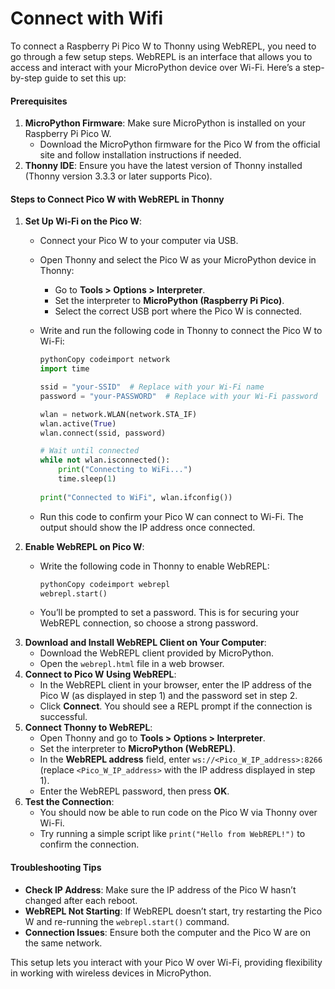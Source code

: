 # Connect with Wifi

To connect a Raspberry Pi Pico W to Thonny using WebREPL, you need to go through a few setup steps. WebREPL is an interface that allows you to access and interact with your MicroPython device over Wi-Fi. Here’s a step-by-step guide to set this up:

#### Prerequisites

1. **MicroPython Firmware**: Make sure MicroPython is installed on your Raspberry Pi Pico W.
   * Download the MicroPython firmware for the Pico W from the official site and follow installation instructions if needed.
2. **Thonny IDE**: Ensure you have the latest version of Thonny installed (Thonny version 3.3.3 or later supports Pico).

#### Steps to Connect Pico W with WebREPL in Thonny

1. **Set Up Wi-Fi on the Pico W**:
   * Connect your Pico W to your computer via USB.
   * Open Thonny and select the Pico W as your MicroPython device in Thonny:
     * Go to **Tools > Options > Interpreter**.
     * Set the interpreter to **MicroPython (Raspberry Pi Pico)**.
     * Select the correct USB port where the Pico W is connected.
   *   Write and run the following code in Thonny to connect the Pico W to Wi-Fi:

       ```python
       pythonCopy codeimport network
       import time

       ssid = "your-SSID"  # Replace with your Wi-Fi name
       password = "your-PASSWORD"  # Replace with your Wi-Fi password

       wlan = network.WLAN(network.STA_IF)
       wlan.active(True)
       wlan.connect(ssid, password)

       # Wait until connected
       while not wlan.isconnected():
           print("Connecting to WiFi...")
           time.sleep(1)
           
       print("Connected to WiFi", wlan.ifconfig())
       ```
   * Run this code to confirm your Pico W can connect to Wi-Fi. The output should show the IP address once connected.
2. **Enable WebREPL on Pico W**:
   *   Write the following code in Thonny to enable WebREPL:

       ```python
       pythonCopy codeimport webrepl
       webrepl.start()
       ```
   * You’ll be prompted to set a password. This is for securing your WebREPL connection, so choose a strong password.
3. **Download and Install WebREPL Client on Your Computer**:
   * Download the WebREPL client provided by MicroPython.
   * Open the `webrepl.html` file in a web browser.
4. **Connect to Pico W Using WebREPL**:
   * In the WebREPL client in your browser, enter the IP address of the Pico W (as displayed in step 1) and the password set in step 2.
   * Click **Connect**. You should see a REPL prompt if the connection is successful.
5. **Connect Thonny to WebREPL**:
   * Open Thonny and go to **Tools > Options > Interpreter**.
   * Set the interpreter to **MicroPython (WebREPL)**.
   * In the **WebREPL address** field, enter `ws://<Pico_W_IP_address>:8266` (replace `<Pico_W_IP_address>` with the IP address displayed in step 1).
   * Enter the WebREPL password, then press **OK**.
6. **Test the Connection**:
   * You should now be able to run code on the Pico W via Thonny over Wi-Fi.
   * Try running a simple script like `print("Hello from WebREPL!")` to confirm the connection.

#### Troubleshooting Tips

* **Check IP Address**: Make sure the IP address of the Pico W hasn’t changed after each reboot.
* **WebREPL Not Starting**: If WebREPL doesn’t start, try restarting the Pico W and re-running the `webrepl.start()` command.
* **Connection Issues**: Ensure both the computer and the Pico W are on the same network.

This setup lets you interact with your Pico W over Wi-Fi, providing flexibility in working with wireless devices in MicroPython.
